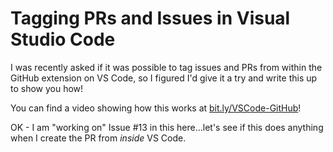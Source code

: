 # Tagging PRs and Issues in Visual Studio Code

I was recently asked if it was possible to tag issues and PRs from within the GitHub extension on VS Code, so I figured I'd give it a try and write this up to show you how!

You can find a video showing how this works at [bit.ly/VSCode-GitHub](https://bit.ly/VSCode-GitHub)!

OK - I am "working on" Issue #13 in this here...let's see if this does anything when I create the PR from *inside* VS Code.
